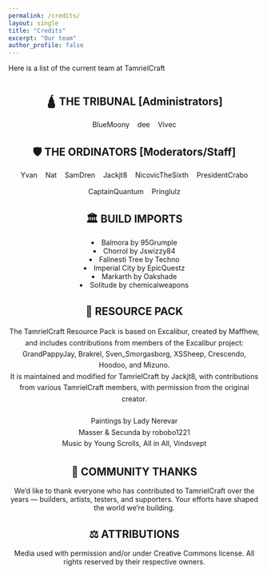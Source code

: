 ```yaml
---
permalink: /credits/
layout: single
title: "Credits"
excerpt: "Our team"
author_profile: false
---
```


Here is a list of the current team at TamrielCraft

<div style="column-count: 2; column-width: 300px;">

  <div style="break-inside: avoid; page-break-inside: avoid; -webkit-column-break-inside: avoid; margin-bottom: 2rem;">
    <h2 style="text-align: center;">🛕 THE TRIBUNAL [Administrators]</h2>
    <div style="display: flex; flex-wrap: wrap; justify-content: center; gap: 1rem; text-align: center;">
      <span>BlueMoony</span>
      <span>dee</span>
      <span>Vivec</span>
    </div>
  </div>

<div style="break-inside: avoid; margin-bottom: 2rem;">
  <h2 style="text-align: center;">🛡️ THE ORDINATORS [Moderators/Staff]</h2>
  <div style="display: flex; flex-wrap: wrap; justify-content: center; gap: 1rem; text-align: center;">
    <span>Yvan</span>
    <span>Nat</span>
    <span>SamDren</span>
    <span>Jackjt8</span>
    <span>NicovicTheSixth</span>
    <span>PresidentCrabo</span>
    <span>CaptainQuantum</span>
    <span>Pringlulz</span>
  </div>
</div>

  <div style="break-inside: avoid; page-break-inside: avoid; -webkit-column-break-inside: avoid; margin-bottom: 2rem;">
    <h2 style="text-align: center;">🏛️ BUILD IMPORTS</h2>
    <ul style="text-align: center; list-style-position: inside; padding-left: 0;">
      <li>Balmora by 95Grumple</li>
      <li>Chorrol by Jswizzy84</li>
      <li>Falinesti Tree by Techno</li>
      <li>Imperial City by EpicQuestz</li>
      <li>Markarth by Oakshade</li>
      <li>Solitude by chemicalweapons</li>
    </ul>
  </div>

  <div style="break-inside: avoid; page-break-inside: avoid; -webkit-column-break-inside: avoid; margin-bottom: 2rem;">
    <h2 style="text-align: center;">🎨 RESOURCE PACK</h2>
    <p style="text-align: center; line-height: 1.6;">
      The TamrielCraft Resource Pack is based on Excalibur, created by Maffhew, and includes contributions from members of the Excalibur project: <br>
     GrandPappyJay, Brakrel, Sven_Smorgasborg, XSSheep, Crescendo, Hoodoo, and Mizuno. <br>
     It is maintained and modified for TamrielCraft by Jackjt8, with contributions from various TamrielCraft members, with permission from the original creator.<br>
     <br> 
      Paintings by Lady Nerevar<br>
      Masser & Secunda by robobo1221<br>
      Music by Young Scrolls, All in All, Vindsvept
    </p>
  </div>

  <div style="break-inside: avoid; page-break-inside: avoid; -webkit-column-break-inside: avoid; margin-bottom: 2rem;">
    <h2 style="text-align: center;">🙏 COMMUNITY THANKS</h2>
    <p style="text-align: center;">
      We’d like to thank everyone who has contributed to TamrielCraft over the years — builders, artists, testers, and supporters. Your efforts have shaped the world we’re building.
    </p>
  </div>

  <div style="break-inside: avoid; page-break-inside: avoid; -webkit-column-break-inside: avoid; margin-bottom: 2rem;">
    <h2 style="text-align: center;">⚖️ ATTRIBUTIONS</h2>
    <p style="text-align: center;">
      Media used with permission and/or under Creative Commons license.  
      All rights reserved by their respective owners.
    </p>
  </div>

</div>
